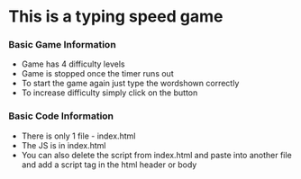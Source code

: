 # This is a typing speed game
### Basic Game Information
* Game has 4 difficulty levels
* Game is stopped once the timer runs out
* To start the game again just type the wordshown correctly
* To increase difficulty simply click on the button

### Basic Code Information
* There is only 1 file - index.html
* The JS is in index.html
* You can also delete the script from index.html and paste into another file and add a script tag in the html header or body
